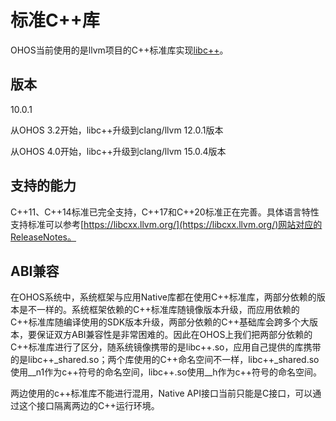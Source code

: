 
# 标准C++库

OHOS当前使用的是llvm项目的C++标准库实现[libc++](https://libcxx.llvm.org/)。

## 版本

10.0.1

从OHOS 3.2开始，libc++升级到clang/llvm 12.0.1版本

从OHOS 4.0开始，libc++升级到clang/llvm 15.0.4版本

## 支持的能力

C++11、C++14标准已完全支持，C++17和C++20标准正在完善。具体语言特性支持标准可以参考[https://libcxx.llvm.org/](https://libcxx.llvm.org/)网站对应的ReleaseNotes。

## ABI兼容
在OHOS系统中，系统框架与应用Native库都在使用C++标准库，两部分依赖的版本是不一样的。系统框架依赖的C++标准库随镜像版本升级，而应用依赖的C++标准库随编译使用的SDK版本升级，两部分依赖的C++基础库会跨多个大版本，要保证双方ABI兼容性是非常困难的。因此在OHOS上我们把两部分依赖的C++标准库进行了区分，随系统镜像携带的是libc++.so，应用自己提供的库携带的是libc++_shared.so；两个库使用的C++命名空间不一样，libc++_shared.so使用__n1作为c++符号的命名空间，libc++.so使用__h作为c++符号的命名空间。

两边使用的c++标准库不能进行混用，Native API接口当前只能是C接口，可以通过这个接口隔离两边的C++运行环境。